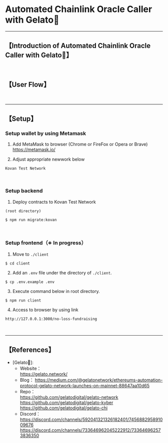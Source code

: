 # Automated Chainlink Oracle Caller with Gelato🍦


***
## 【Introduction of Automated Chainlink Oracle Caller with Gelato🍦】


&nbsp;

## 【User Flow】


&nbsp;

***

## 【Setup】
### Setup wallet by using Metamask
1. Add MetaMask to browser (Chrome or FireFox or Opera or Brave)    
https://metamask.io/  


2. Adjust appropriate newwork below 
```
Kovan Test Network
```

&nbsp;


### Setup backend
1. Deploy contracts to Kovan Test Network
```
(root directory)

$ npm run migrate:kovan
```

&nbsp;


### Setup frontend（※ In progress）
1. Move to `./client`
```
$ cd client
```

2. Add an `.env` file under the directory of `./client`.
```
$ cp .env.example .env
```

3. Execute command below in root directory.
```
$ npm run client
```

4. Access to browser by using link 
```
http://127.0.0.1:3000/no-loss-fundraising
```

&nbsp;


***

## 【References】
- [Gelato🍦]:
  - Website：  
    https://gelato.network/
  - Blog： 
    https://medium.com/@gelatonetwork/ethereums-automation-protocol-gelato-network-launches-on-mainnet-88647aa10d65
  - Repo：  
    https://github.com/gelatodigital/gelato-network 
    https://github.com/gelatodigital/gelato-kyber
    https://github.com/gelatodigital/gelato-chi
  - Discord：  
    https://discord.com/channels/592041321326182401/745688295891009676  
    https://discord.com/channels/733646962045222912/733646962573836350  

